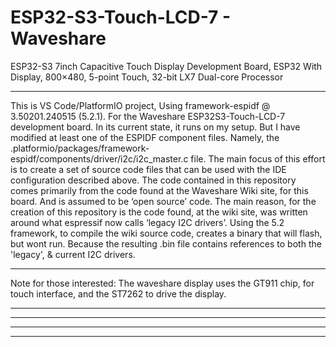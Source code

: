 ﻿
# ESP32-S3-Touch-LCD-7 - Waveshare

ESP32-S3 7inch Capacitive Touch Display Development Board, ESP32 With Display, 800×480, 5-point Touch, 32-bit LX7 Dual-core Processor

___

This is VS Code/PlatformIO project, Using framework-espidf @ 3.50201.240515 (5.2.1). For the Waveshare ESP32S3-Touch-LCD-7 development board.
In its current state, it runs on my setup. But I have modified at least one of the ESPIDF component files. Namely, the .platformio/packages/framework-espidf/components/driver/i2c/i2c_master.c file.
The main focus of this effort is to create a set of source code files that can be used with the IDE configuration described above. 
The code contained in this repository comes primarily from the code found at the Waveshare Wiki site, for this board. And is assumed to be ‘open source’ code.
The main reason, for the creation of this repository is the code found, at the wiki site, was written around what espressif now calls ‘legacy I2C drivers’. 
Using the 5.2 framework, to compile the wiki source code, creates a binary that will flash, but wont run. Because the resulting .bin file contains references to both the 'legacy', & current I2C drivers.     



    
---
Note for those interested:
The waveshare display uses the GT911 chip, for touch interface, and the ST7262 to drive the display.
  
___



  
___
 
___
 
___
 
